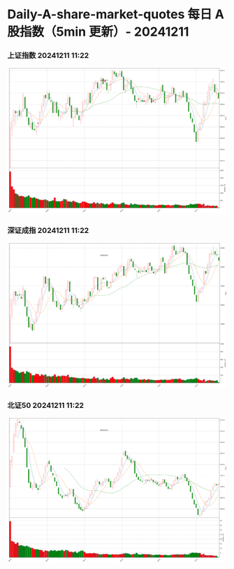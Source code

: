 
# Daily-A-share-market-quotes 每日 A 股指数（5min 更新）- 20241211

### 上证指数 20241211 11:22
![](./fig/2024/12/20241211-sh000001.png)

### 深证成指 20241211 11:22
![](./fig/2024/12/20241211-sz399001.png)

### 北证50 20241211 11:22
![](./fig/2024/12/20241211-bj899050.png)
